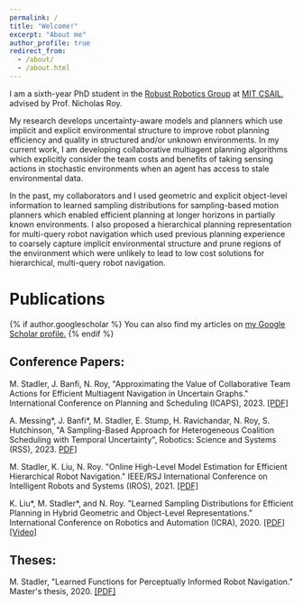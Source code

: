 ```yaml
---
permalink: /
title: "Welcome!"
excerpt: "About me"
author_profile: true
redirect_from: 
  - /about/
  - /about.html
---
```


I am a sixth-year PhD student in the [Robust Robotics Group](https://groups.csail.mit.edu/rrg/) at [MIT CSAIL](https://www.csail.mit.edu/), advised by Prof. Nicholas Roy.

My research develops uncertainty-aware models and planners which use implicit and explicit environmental structure to improve robot planning efficiency and quality in structured and/or unknown environments. In my current work, I am developing collaborative multiagent planning algorithms which explicitly consider the team costs and benefits of taking sensing actions in stochastic environments when an agent has access to stale environmental data.

 In the past, my collaborators and I used geometric and explicit object-level information to learned sampling distributions for sampling-based motion planners which enabled efficient planning at longer horizons in partially known environments. I also proposed a hierarchical planning representation for multi-query robot navigation which used previous planning experience to coarsely capture implicit environmental structure and prune regions of the environment which were unlikely to lead to low cost solutions for hierarchical, multi-query robot navigation.

Publications
======
{% if author.googlescholar %}
  You can also find my articles on <u><a href="{{author.googlescholar}}">my Google Scholar profile</a>.</u>
{% endif %}

Conference Papers:
------
M. Stadler, J. Banfi, N. Roy, "Approximating the Value of Collaborative Team Actions for Efficient Multiagent Navigation in Uncertain Graphs." International Conference on Planning and Scheduling (ICAPS), 2023. [\[PDF\]](http://mkstadler.github.io/files/stadler_icaps23.pdf)

A. Messing\*, J. Banfi\*, M. Stadler, E. Stump, H. Ravichandar, N. Roy, S. Hutchinson, "A Sampling-Based Approach for Heterogeneous Coalition Scheduling with Temporal Uncertainty", Robotics: Science and Systems (RSS), 2023. [PDF\]](http://mkstadler.github.io/files/messing_banfi_rss23.pdf)

M. Stadler, K. Liu, N. Roy. "Online High-Level Model Estimation for Efficient Hierarchical Robot Navigation." IEEE/RSJ International Conference on Intelligent Robots and Systems (IROS), 2021. [\[PDF\]](http://mkstadler.github.io/files/stadler_iros21.pdf)

K. Liu\*, M. Stadler\*, and N. Roy. "Learned Sampling Distributions for Efficient Planning in Hybrid Geometric and Object-Level Representations." International Conference on Robotics and Automation (ICRA), 2020. [\[PDF\]](http://mkstadler.github.io/files/liu_stadler_icra20.pdf) [\[Video\]](https://youtu.be/W2g_qZviRM0)

Theses:
------
M. Stadler, "Learned Functions for Perceptually Informed Robot Navigation." Master's thesis, 2020. [\[PDF\]](http://mkstadler.github.io/files/stadler_masters.pdf)


<!-- My research is focused on enabling robots to navigate efficiently in structured, unknown environments which have large state spaces for planning, either due to their lengthscale or the presence of uncertainty in the environment. I am interested in incorporating environmental structure, like doors, hallways, and exit signs in office buildings, and roads, forests, bodies of water, and bridges in outdoor environments can provide cues which better enable agents to infer high-quality navigation strategies.
 -->

<!-- his is the front page of a website that is powered by the [academicpages template](https://github.com/academicpages/academicpages.github.io) and hosted on GitHub pages. [GitHub pages](https://pages.github.com) is a free service in which websites are built and hosted from code and data stored in a GitHub repository, automatically updating when a new commit is made to the respository. This template was forked from the [Minimal Mistakes Jekyll Theme](https://mmistakes.github.io/minimal-mistakes/) created by Michael Rose, and then extended to support the kinds of content that academics have: publications, talks, teaching, a portfolio, blog posts, and a dynamically-generated CV. You can fork [this repository](https://github.com/academicpages/academicpages.github.io) right now, modify the configuration and markdown files, add your own PDFs and other content, and have your own site for free, with no ads! An older version of this template powers my own personal website at [stuartgeiger.com](http://stuartgeiger.com), which uses [this Github repository](https://github.com/staeiou/staeiou.github.io).

A data-driven personal website
======
Like many other Jekyll-based GitHub Pages templates, academicpages makes you separate the website's content from its form. The content & metadata of your website are in structured markdown files, while various other files constitute the theme, specifying how to transform that content & metadata into HTML pages. You keep these various markdown (.md), YAML (.yml), HTML, and CSS files in a public GitHub repository. Each time you commit and push an update to the repository, the [GitHub pages](https://pages.github.com/) service creates static HTML pages based on these files, which are hosted on GitHub's servers free of charge.

Many of the features of dynamic content management systems (like Wordpress) can be achieved in this fashion, using a fraction of the computational resources and with far less vulnerability to hacking and DDoSing. You can also modify the theme to your heart's content without touching the content of your site. If you get to a point where you've broken something in Jekyll/HTML/CSS beyond repair, your markdown files describing your talks, publications, etc. are safe. You can rollback the changes or even delete the repository and start over -- just be sure to save the markdown files! Finally, you can also write scripts that process the structured data on the site, such as [this one](https://github.com/academicpages/academicpages.github.io/blob/master/talkmap.ipynb) that analyzes metadata in pages about talks to display [a map of every location you've given a talk](https://academicpages.github.io/talkmap.html).

Getting started
======
1. Register a GitHub account if you don't have one and confirm your e-mail (required!)
1. Fork [this repository](https://github.com/academicpages/academicpages.github.io) by clicking the "fork" button in the top right. 
1. Go to the repository's settings (rightmost item in the tabs that start with "Code", should be below "Unwatch"). Rename the repository "[your GitHub username].github.io", which will also be your website's URL.
1. Set site-wide configuration and create content & metadata (see below -- also see [this set of diffs](http://archive.is/3TPas) showing what files were changed to set up [an example site](https://getorg-testacct.github.io) for a user with the username "getorg-testacct")
1. Upload any files (like PDFs, .zip files, etc.) to the files/ directory. They will appear at https://[your GitHub username].github.io/files/example.pdf.  
1. Check status by going to the repository settings, in the "GitHub pages" section

Site-wide configuration
------
The main configuration file for the site is in the base directory in [_config.yml](https://github.com/academicpages/academicpages.github.io/blob/master/_config.yml), which defines the content in the sidebars and other site-wide features. You will need to replace the default variables with ones about yourself and your site's github repository. The configuration file for the top menu is in [_data/navigation.yml](https://github.com/academicpages/academicpages.github.io/blob/master/_data/navigation.yml). For example, if you don't have a portfolio or blog posts, you can remove those items from that navigation.yml file to remove them from the header. 

Create content & metadata
------
For site content, there is one markdown file for each type of content, which are stored in directories like _publications, _talks, _posts, _teaching, or _pages. For example, each talk is a markdown file in the [_talks directory](https://github.com/academicpages/academicpages.github.io/tree/master/_talks). At the top of each markdown file is structured data in YAML about the talk, which the theme will parse to do lots of cool stuff. The same structured data about a talk is used to generate the list of talks on the [Talks page](https://academicpages.github.io/talks), each [individual page](https://academicpages.github.io/talks/2012-03-01-talk-1) for specific talks, the talks section for the [CV page](https://academicpages.github.io/cv), and the [map of places you've given a talk](https://academicpages.github.io/talkmap.html) (if you run this [python file](https://github.com/academicpages/academicpages.github.io/blob/master/talkmap.py) or [Jupyter notebook](https://github.com/academicpages/academicpages.github.io/blob/master/talkmap.ipynb), which creates the HTML for the map based on the contents of the _talks directory).

**Markdown generator**

I have also created [a set of Jupyter notebooks](https://github.com/academicpages/academicpages.github.io/tree/master/markdown_generator
) that converts a CSV containing structured data about talks or presentations into individual markdown files that will be properly formatted for the academicpages template. The sample CSVs in that directory are the ones I used to create my own personal website at stuartgeiger.com. My usual workflow is that I keep a spreadsheet of my publications and talks, then run the code in these notebooks to generate the markdown files, then commit and push them to the GitHub repository.

How to edit your site's GitHub repository
------
Many people use a git client to create files on their local computer and then push them to GitHub's servers. If you are not familiar with git, you can directly edit these configuration and markdown files directly in the github.com interface. Navigate to a file (like [this one](https://github.com/academicpages/academicpages.github.io/blob/master/_talks/2012-03-01-talk-1.md) and click the pencil icon in the top right of the content preview (to the right of the "Raw | Blame | History" buttons). You can delete a file by clicking the trashcan icon to the right of the pencil icon. You can also create new files or upload files by navigating to a directory and clicking the "Create new file" or "Upload files" buttons. 

Example: editing a markdown file for a talk
![Editing a markdown file for a talk](/images/editing-talk.png)

For more info
------
More info about configuring academicpages can be found in [the guide](https://academicpages.github.io/markdown/). The [guides for the Minimal Mistakes theme](https://mmistakes.github.io/minimal-mistakes/docs/configuration/) (which this theme was forked from) might also be helpful.
 -->
